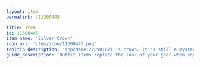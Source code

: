 ```yaml
---
layout: item
permalink: /11300445

title: Item
id: 11300445
item_name: 'Silver Crown'
icon_url: 'item/icon/11300445.png'
tooltip_description: '$npcName:22090107$''s crown. It''s still a mystery what kingdom he rules.'
guide_description: 'Outfit items replace the look of your gear when equipped.'
---
```

